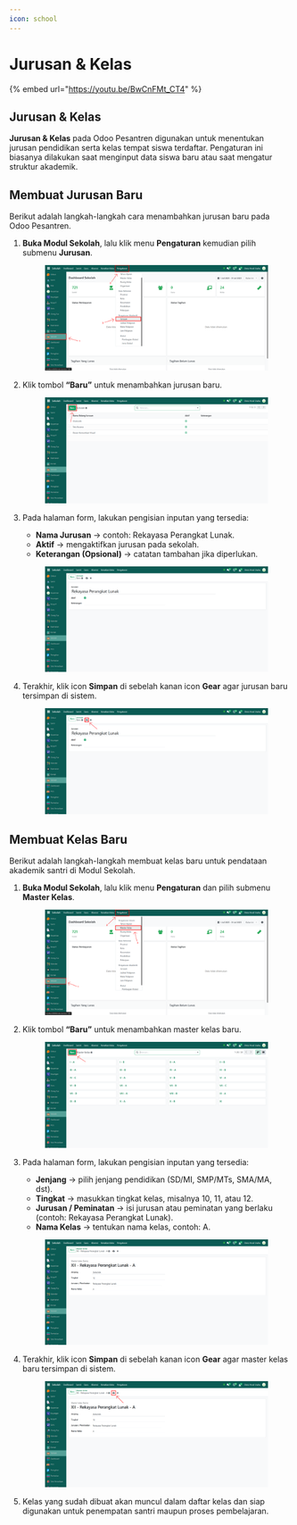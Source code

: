 ```yaml
---
icon: school
---
```


# Jurusan & Kelas

{% embed url="https://youtu.be/BwCnFMt_CT4" %}

## Jurusan & Kelas

**Jurusan & Kelas** pada Odoo Pesantren digunakan untuk menentukan jurusan pendidikan serta kelas tempat siswa terdaftar. Pengaturan ini biasanya dilakukan saat menginput data siswa baru atau saat mengatur struktur akademik.

## Membuat Jurusan Baru

Berikut adalah langkah-langkah cara menambahkan jurusan baru pada Odoo Pesantren.

1.  **Buka Modul Sekolah**, lalu klik menu **Pengaturan** kemudian pilih submenu **Jurusan**.

    <figure><img src="../../.gitbook/assets/images-29.png" alt=""><figcaption></figcaption></figure>


2.  Klik tombol **“Baru”** untuk menambahkan jurusan baru.

    <figure><img src="../../.gitbook/assets/images-30.png" alt=""><figcaption></figcaption></figure>


3.  Pada halaman form, lakukan pengisian inputan yang tersedia:

    * **Nama Jurusan** → contoh: Rekayasa Perangkat Lunak.
    * **Aktif** → mengaktifkan jurusan pada sekolah.
    * **Keterangan (Opsional)** → catatan tambahan jika diperlukan.

    <figure><img src="../../.gitbook/assets/images-31.png" alt=""><figcaption></figcaption></figure>


4.  Terakhir, klik icon **Simpan** di sebelah kanan icon **Gear** agar jurusan baru tersimpan di sistem.

    <figure><img src="../../.gitbook/assets/images-32.png" alt=""><figcaption></figcaption></figure>



## Membuat Kelas Baru

Berikut adalah langkah-langkah membuat kelas baru untuk pendataan akademik santri di Modul Sekolah.

1.  **Buka Modul Sekolah**, lalu klik menu **Pengaturan** dan pilih submenu **Master Kelas**.

    <figure><img src="../../.gitbook/assets/images-27.png" alt=""><figcaption></figcaption></figure>


2.  Klik tombol **“Baru”** untuk menambahkan master kelas baru.

    <figure><img src="../../.gitbook/assets/images-28.png" alt=""><figcaption></figcaption></figure>


3.  Pada halaman form, lakukan pengisian inputan yang tersedia:

    * **Jenjang** → pilih jenjang pendidikan (SD/MI, SMP/MTs, SMA/MA, dst).
    * **Tingkat** → masukkan tingkat kelas, misalnya 10, 11, atau 12.
    * **Jurusan / Peminatan** → isi jurusan atau peminatan yang berlaku (contoh: Rekayasa Perangkat Lunak).
    * **Nama Kelas** → tentukan nama kelas, contoh: A.

    <figure><img src="../../.gitbook/assets/images-33.png" alt=""><figcaption></figcaption></figure>


4.  Terakhir, klik icon **Simpan** di sebelah kanan icon **Gear** agar master kelas baru tersimpan di sistem.

    <figure><img src="../../.gitbook/assets/images-34.png" alt=""><figcaption></figcaption></figure>


5. Kelas yang sudah dibuat akan muncul dalam daftar kelas dan siap digunakan untuk penempatan santri maupun proses pembelajaran.
